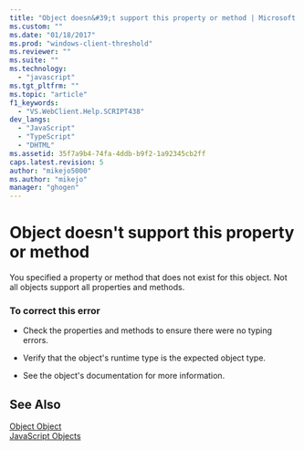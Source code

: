 ```yaml
---
title: "Object doesn&#39;t support this property or method | Microsoft Docs"
ms.custom: ""
ms.date: "01/18/2017"
ms.prod: "windows-client-threshold"
ms.reviewer: ""
ms.suite: ""
ms.technology: 
  - "javascript"
ms.tgt_pltfrm: ""
ms.topic: "article"
f1_keywords: 
  - "VS.WebClient.Help.SCRIPT438"
dev_langs: 
  - "JavaScript"
  - "TypeScript"
  - "DHTML"
ms.assetid: 35f7a9b4-74fa-4ddb-b9f2-1a92345cb2ff
caps.latest.revision: 5
author: "mikejo5000"
ms.author: "mikejo"
manager: "ghogen"
---
```

# Object doesn&#39;t support this property or method
You specified a property or method that does not exist for this object. Not all objects support all properties and methods.  
  
### To correct this error  
  
-   Check the properties and methods to ensure there were no typing errors.  
  
-   Verify that the object's runtime type is the expected object type.  
  
-   See the object's documentation for more information.  
  
## See Also  
 [Object Object](../../javascript/reference/object-object-javascript.md)   
 [JavaScript Objects](../../javascript/reference/javascript-objects.md)